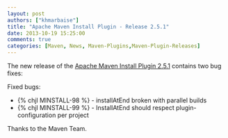```yaml
---
layout: post
authors: ["khmarbaise"]
title: "Apache Maven Install Plugin - Release 2.5.1"
date: 2013-10-19 15:25:00
comments: true
categories: [Maven, News, Maven-Plugins,Maven-Plugin-Releases]
---
```

The new release of the [Apache Maven Install Plugin 2.5.1](https://maven.apache.org/plugins/maven-install-plugin/)
contains two bug fixes:

Fixed bugs:

 * {% chjl MINSTALL-98 %} - installAtEnd broken with parallel builds
 * {% chjl MINSTALL-99 %}  - InstallAtEnd should respect plugin-configuration per project

Thanks to the Maven Team.
